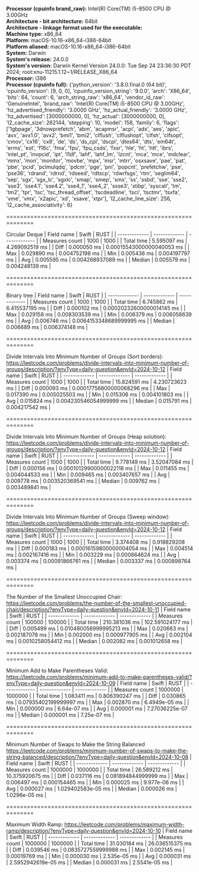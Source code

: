 **Processor (cpuinfo brand_raw):** Intel(R) Core(TM) i5-8500 CPU @ 3.00GHz\
**Architecture - bit architecture:** 64bit\
**Architecture - linkage format used for the executable:** \
**Machine type:** x86_64\
**Platform:** macOS-10.16-x86_64-i386-64bit\
**Platform aliased:** macOS-10.16-x86_64-i386-64bit\
**System:** Darwin\
**System's release:** 24.0.0\
**System's version:** Darwin Kernel Version 24.0.0: Tue Sep 24 23:36:30 PDT 2024; root:xnu-11215.1.12~1/RELEASE_X86_64\
**Processor:** i386\
**Processor (cpuinfo full):** {'python_version': '3.8.0.final.0 (64 bit)', 'cpuinfo_version': [9, 0, 0], 'cpuinfo_version_string': '9.0.0', 'arch': 'X86_64', 'bits': 64, 'count': 6, 'arch_string_raw': 'x86_64', 'vendor_id_raw': 'GenuineIntel', 'brand_raw': 'Intel(R) Core(TM) i5-8500 CPU @ 3.00GHz', 'hz_advertised_friendly': '3.0000 GHz', 'hz_actual_friendly': '3.0000 GHz', 'hz_advertised': [3000000000, 0], 'hz_actual': [3000000000, 0], 'l2_cache_size': 262144, 'stepping': 10, 'model': 158, 'family': 6, 'flags': ['1gbpage', '3dnowprefetch', 'abm', 'acapmsr', 'acpi', 'adx', 'aes', 'apic', 'avx', 'avx1.0', 'avx2', 'bmi1', 'bmi2', 'clflush', 'clflushopt', 'clfsh', 'clfsopt', 'cmov', 'cx16', 'cx8', 'de', 'ds', 'ds_cpl', 'dscpl', 'dtes64', 'dts', 'em64t', 'erms', 'est', 'f16c', 'fma', 'fpu', 'fpu_csds', 'fxsr', 'hle', 'ht', 'htt', 'ibrs', 'intel_pt', 'invpcid', 'ipt', 'l1df', 'lahf', 'lahf_lm', 'lzcnt', 'mca', 'mce', 'mdclear', 'mmx', 'mon', 'monitor', 'movbe', 'mpx', 'msr', 'mtrr', 'osxsave', 'pae', 'pat', 'pbe', 'pcid', 'pclmulqdq', 'pdcm', 'pge', 'pni', 'popcnt', 'prefetchw', 'pse', 'pse36', 'rdrand', 'rdrnd', 'rdseed', 'rdtscp', 'rdwrfsgs', 'rtm', 'seglim64', 'sep', 'sgx', 'sgx_lc', 'sgxlc', 'smap', 'smep', 'smx', 'ss', 'ssbd', 'sse', 'sse2', 'sse3', 'sse4.1', 'sse4.2', 'sse4_1', 'sse4_2', 'ssse3', 'stibp', 'syscall', 'tm', 'tm2', 'tpr', 'tsc', 'tsc_thread_offset', 'tscdeadline', 'tsci', 'tsctmr', 'tsxfa', 'vme', 'vmx', 'x2apic', 'xd', 'xsave', 'xtpr'], 'l2_cache_line_size': 256, 'l2_cache_associativity': 6}

==============================================================

Circular Deque
| Field name  | Swift          | RUST         |
| ------------- | ------------- | ------------- |
| Measures count      | 1000 | 1000 |
| Total time      | 5.595097 ms  | 4.269092519 ms  |
| Diff | 0.000050 ms  | 0.00015543000000040053 ms  |
| Max | 0.029890 ms  | 0.004752198 ms  |
| Min | 0.005436 ms  | 0.004197797 ms  |
| Avg | 0.005595 ms  | 0.004268937089 ms  |
| Median | 0.005579 ms  | 0.004248139 ms  |
    
==============================================================

Binary tree
| Field name  | Swift          | RUST         |
| ------------- | ------------- | ------------- |
| Measures count      | 1000 | 1000 |
| Total time      | 6.745862 ms  | 6.415537195 ms  |
| Diff | 0.000102 ms  | 0.00020232600000014145 ms  |
| Max | 0.029158 ms  | 0.008303539 ms  |
| Min | 0.006379 ms  | 0.006058639 ms  |
| Avg | 0.006746 ms  | 0.0064153348689999995 ms  |
| Median | 0.006689 ms  | 0.006374148 ms  |
    
==============================================================

Divide Intervals Into Minimum Number of Groups (Sort borders): https://leetcode.com/problems/divide-intervals-into-minimum-number-of-groups/description/?envType=daily-question&envId=2024-10-12
| Field name  | Swift          | RUST         |
| ------------- | ------------- | ------------- |
| Measures count      | 1000 | 1000 |
| Total time      | 15.824591 ms  | 4.230723623 ms  |
| Diff | 0.000093 ms  | 0.00017756800000068296 ms  |
| Max | 0.017390 ms  | 0.005025503 ms  |
| Min | 0.015306 ms  | 0.004101803 ms  |
| Avg | 0.015824 ms  | 0.004230546054999999 ms  |
| Median | 0.015791 ms  | 0.004217542 ms  |
    
==============================================================

Divide Intervals Into Minimum Number of Groups (Heap solution): https://leetcode.com/problems/divide-intervals-into-minimum-number-of-groups/description/?envType=daily-question&envId=2024-10-12
| Field name  | Swift          | RUST         |
| ------------- | ------------- | ------------- |
| Measures count      | 1000 | 1000 |
| Total time      | 9.778149 ms  | 3.52047084 ms  |
| Diff | 0.000156 ms  | 0.00010129900000022118 ms  |
| Max | 0.011455 ms  | 0.004044533 ms  |
| Min | 0.009465 ms  | 0.003407657 ms  |
| Avg | 0.009778 ms  | 0.003520369541 ms  |
| Median | 0.009762 ms  | 0.003489841 ms  |
    
==============================================================

Divide Intervals Into Minimum Number of Groups (Sweep window): https://leetcode.com/problems/divide-intervals-into-minimum-number-of-groups/description/?envType=daily-question&envId=2024-10-12
| Field name  | Swift          | RUST         |
| ------------- | ------------- | ------------- |
| Measures count      | 1000 | 1000 |
| Total time      | 3.374408 ms  | 0.918829208 ms  |
| Diff | 0.000183 ms  | 0.00016159800000004054 ms  |
| Max | 0.004514 ms  | 0.002167416 ms  |
| Min | 0.003229 ms  | 0.000864624 ms  |
| Avg | 0.003374 ms  | 0.00091866761 ms  |
| Median | 0.003337 ms  | 0.000898764 ms  |
    
==============================================================

The Number of the Smallest Unoccupied Chair: https://leetcode.com/problems/the-number-of-the-smallest-unoccupied-chair/description/?envType=daily-question&envId=2024-10-11
| Field name  | Swift          | RUST         |
| ------------- | ------------- | ------------- |
| Measures count      | 100000 | 100000 |
| Total time      | 210.381036 ms  | 102.591024177 ms  |
| Diff | 0.005499 ms  | 0.010480056999995213 ms  |
| Max | 0.020663 ms  | 0.002187078 ms  |
| Min | 0.002000 ms  | 0.000977905 ms  |
| Avg | 0.002104 ms  | 0.0010258054412 ms  |
| Median | 0.002082 ms  | 0.001012658 ms  |
    
==============================================================

Minimum Add to Make Parentheses Valid: https://leetcode.com/problems/minimum-add-to-make-parentheses-valid/?envType=daily-question&envId=2024-10-09
| Field name  | Swift          | RUST         |
| ------------- | ------------- | ------------- |
| Measures count      | 1000000 | 1000000 |
| Total time      | 1.083411 ms  | 0.806390247 ms  |
| Diff | 0.030865 ms  | 0.07935402199999997 ms  |
| Max | 0.002870 ms  | 6.4949e-05 ms  |
| Min | 0.000000 ms  | 6.64e-07 ms  |
| Avg | 0.000001 ms  | 7.27036225e-07 ms  |
| Median | 0.000001 ms  | 7.25e-07 ms  |
    
==============================================================

Minimum Number of Swaps to Make the String Balanced https://leetcode.com/problems/minimum-number-of-swaps-to-make-the-string-balanced/description/?envType=daily-question&envId=2024-10-08
| Field name  | Swift          | RUST         |
| ------------- | ------------- | ------------- |
| Measures count      | 1000000 | 1000000 |
| Total time      | 26.589212 ms  | 10.375920675 ms  |
| Diff | 0.037116 ms  | 0.081894844999999 ms  |
| Max | 0.006497 ms  | 0.000154465 ms  |
| Min | 0.000025 ms  | 9.977e-06 ms  |
| Avg | 0.000027 ms  | 1.029402583e-05 ms  |
| Median | 0.000026 ms  | 1.0296e-05 ms  |
    
==============================================================

Maximum Width Ramp: https://leetcode.com/problems/maximum-width-ramp/description/?envType=daily-question&envId=2024-10-10
| Field name  | Swift          | RUST         |
| ------------- | ------------- | ------------- |
| Measures count      | 1000000 | 1000000 |
| Total time      | 31.030184 ms  | 26.036515375 ms  |
| Diff | 0.039546 ms  | 0.0835727559999988 ms  |
| Max | 0.002145 ms  | 0.00019769 ms  |
| Min | 0.000030 ms  | 2.535e-05 ms  |
| Avg | 0.000031 ms  | 2.5952942619e-05 ms  |
| Median | 0.000031 ms  | 2.5541e-05 ms  |
    
